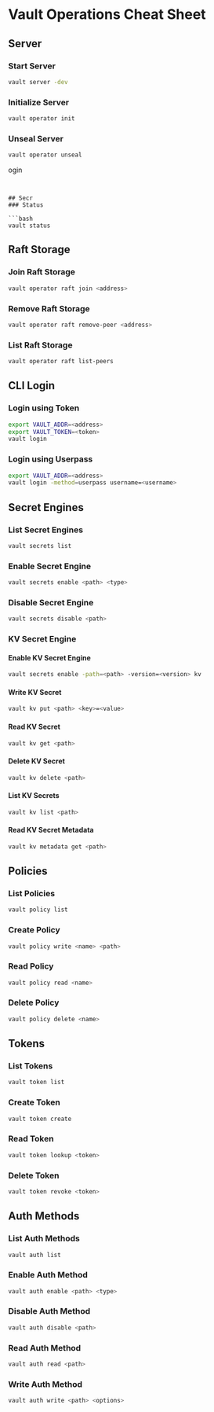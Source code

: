 Vault Operations Cheat Sheet
============================

## Server


### Start Server

```bash
vault server -dev
```

### Initialize Server

```bash
vault operator init
```

### Unseal Server

```bash
vault operator unseal
```
ogin
```


## Secr
### Status

```bash
vault status
```

## Raft Storage

### Join Raft Storage

```bash
vault operator raft join <address>
```

### Remove Raft Storage

```bash
vault operator raft remove-peer <address>
```

### List Raft Storage

```bash
vault operator raft list-peers
```



## CLI Login

### Login using Token


```bash
export VAULT_ADDR=<address>
export VAULT_TOKEN=<token>
vault login
```

### Login using Userpass

```bash
export VAULT_ADDR=<address>
vault login -method=userpass username=<username>
```


## Secret Engines

### List Secret Engines

```bash
vault secrets list
```

### Enable Secret Engine

```bash
vault secrets enable <path> <type>
```

### Disable Secret Engine

```bash
vault secrets disable <path>
```

### KV Secret Engine

#### Enable KV Secret Engine

```bash
vault secrets enable -path=<path> -version=<version> kv
```

#### Write KV Secret

```bash
vault kv put <path> <key>=<value>
```

#### Read KV Secret

```bash
vault kv get <path>
```

#### Delete KV Secret

```bash
vault kv delete <path>
```

#### List KV Secrets

```bash
vault kv list <path>
```

#### Read KV Secret Metadata

```bash
vault kv metadata get <path>
```


## Policies

### List Policies

```bash
vault policy list
```

### Create Policy

```bash
vault policy write <name> <path>
```

### Read Policy

```bash
vault policy read <name>
```

### Delete Policy

```bash
vault policy delete <name>
```


## Tokens

### List Tokens

```bash
vault token list
```

### Create Token

```bash
vault token create
```

### Read Token

```bash
vault token lookup <token>
```

### Delete Token

```bash
vault token revoke <token>
```


## Auth Methods

### List Auth Methods

```bash
vault auth list
```

### Enable Auth Method

```bash
vault auth enable <path> <type>
```

### Disable Auth Method

```bash
vault auth disable <path>
```

### Read Auth Method

```bash
vault auth read <path>
```

### Write Auth Method

```bash
vault auth write <path> <options>
```

